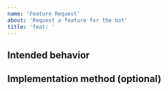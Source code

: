 ```yaml
---
name: 'Feature Request'
about: 'Request a feature for the bot'
title: 'feat: '
---
```


## Intended behavior

## Implementation method (optional)

